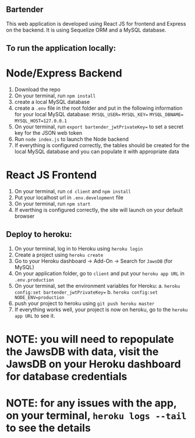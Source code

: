 ## Bartender

This web application is developed using React JS for frontend and Express on the backend. It is using Sequelize ORM and a MySQL database.

## To run the application locally:

# Node/Express Backend

1. Download the repo
2. On your terminal, run `npm install`
3. create a local MySQL database
4. create a `.env` file in the root folder and put in the following information for your local MySQL database:
   `MYSQL_USER=`
   `MYSQL_KEY=`
   `MYSQL_DBNAME=`
   `MYSQL_HOST=127.0.0.1`
5. On your terminal, run `export bartender_jwtPrivateKey=` to set a secret key for the JSON web token
6. Run `node index.js` to launch the Node backend
7. If everything is configured correctly, the tables should be created for the local MySQL database and you can populate it with appropriate data

# React JS Frontend

1. On your terminal, run `cd client` and `npm install`
2. Put your localhost url in `.env.development` file
3. On your terminal, run `npm start`
4. If everthing is configured correctly, the site will launch on your default browser

## Deploy to heroku:

1. On your terminal, log in to Heroku using `heroku login`
2. Create a project using `heroku create`
3. Go to your Heroku dashboard -> Add-On -> Search for `JawsDB` (for MySQL)
4. On your application folder, go to `client` and put your `heroku app URL` in `.env.production`
5. On your terminal, set the environment variables for Heroku:
   a. `heroku config:set bartender_jwtPrivateKey=`
   b. `heroku config:set NODE_ENV=production`
6. push your project to heroku using `git push heroku master`
7. If everything works well, your project is now on heroku, go to the `heroku app URL` to see it.

# NOTE: you will need to repopulate the JawsDB with data, visit the JawsDB on your Heroku dashboard for database credentials

# NOTE: for any issues with the app, on your terminal, `heroku logs --tail` to see the details
